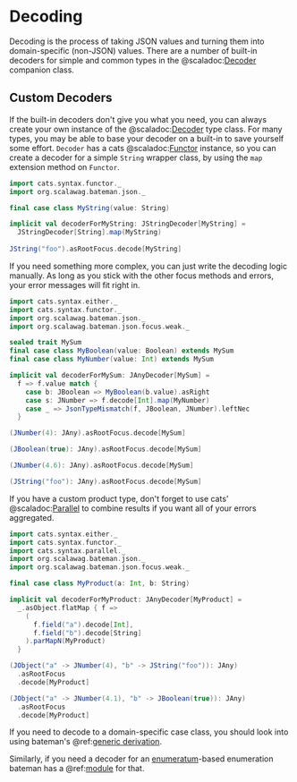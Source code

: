 # Decoding

Decoding is the process of taking JSON values and turning them into 
domain-specific (non-JSON) values. There are a number of built-in decoders 
for simple and common types in the 
@scaladoc:[Decoder](org.scalawag.bateman.json.Decoder$) companion class. 

## Custom Decoders

If the built-in decoders don't give you what you need, you can always create 
your own instance of the @scaladoc:[Decoder](org.scalawag.bateman.json.Decoder)
type class. For many types, you may be able to base your decoder on a 
built-in to save yourself some effort. `Decoder` has a cats
@scaladoc:[Functor](cats.Functor) instance, so you can create a decoder for 
a simple `String` wrapper class, by using the `map` extension method on
`Functor`.

```scala mdoc:bateman:right
import cats.syntax.functor._
import org.scalawag.bateman.json._

final case class MyString(value: String)

implicit val decoderForMyString: JStringDecoder[MyString] =
  JStringDecoder[String].map(MyString)
  
JString("foo").asRootFocus.decode[MyString]
```

If you need something more complex, you can just write the decoding logic 
manually. As long as you stick with the other focus methods and errors, your 
error messages will fit right in. 

```scala mdoc:bateman:right
import cats.syntax.either._
import cats.syntax.functor._
import org.scalawag.bateman.json._
import org.scalawag.bateman.json.focus.weak._

sealed trait MySum
final case class MyBoolean(value: Boolean) extends MySum
final case class MyNumber(value: Int) extends MySum

implicit val decoderForMySum: JAnyDecoder[MySum] =
  f => f.value match {
    case b: JBoolean => MyBoolean(b.value).asRight
    case s: JNumber => f.decode[Int].map(MyNumber)
    case _ => JsonTypeMismatch(f, JBoolean, JNumber).leftNec
  }

(JNumber(4): JAny).asRootFocus.decode[MySum]
```
```scala mdoc:bateman:right
(JBoolean(true): JAny).asRootFocus.decode[MySum]
```
```scala mdoc:bateman:left:errors
(JNumber(4.6): JAny).asRootFocus.decode[MySum]
```
```scala mdoc:bateman:left:errors
(JString("foo"): JAny).asRootFocus.decode[MySum]
```

If you have a custom product type, don't forget to use cats'
@scaladoc:[Parallel](cats.Parallel) to combine results if you want all of 
your errors aggregated.

```scala mdoc:bateman:right
import cats.syntax.either._
import cats.syntax.functor._
import cats.syntax.parallel._
import org.scalawag.bateman.json._
import org.scalawag.bateman.json.focus.weak._

final case class MyProduct(a: Int, b: String)

implicit val decoderForMyProduct: JAnyDecoder[MyProduct] =
  _.asObject.flatMap { f =>
    (
      f.field("a").decode[Int],
      f.field("b").decode[String]
    ).parMapN(MyProduct)
  }

(JObject("a" -> JNumber(4), "b" -> JString("foo")): JAny)
  .asRootFocus
  .decode[MyProduct]
```
```scala mdoc:bateman:left:errors
(JObject("a" -> JNumber(4.1), "b" -> JBoolean(true)): JAny)
  .asRootFocus
  .decode[MyProduct]
```

If you need to decode to a domain-specific case class, you should look into 
using bateman's @ref:[generic derivation](../json-generic/index.md). 

Similarly, if you need a decoder for an
[enumeratum](https://github.com/lloydmeta/enumeratum)-based enumeration 
bateman has a @ref:[module](../enumeratum.md) for that.  